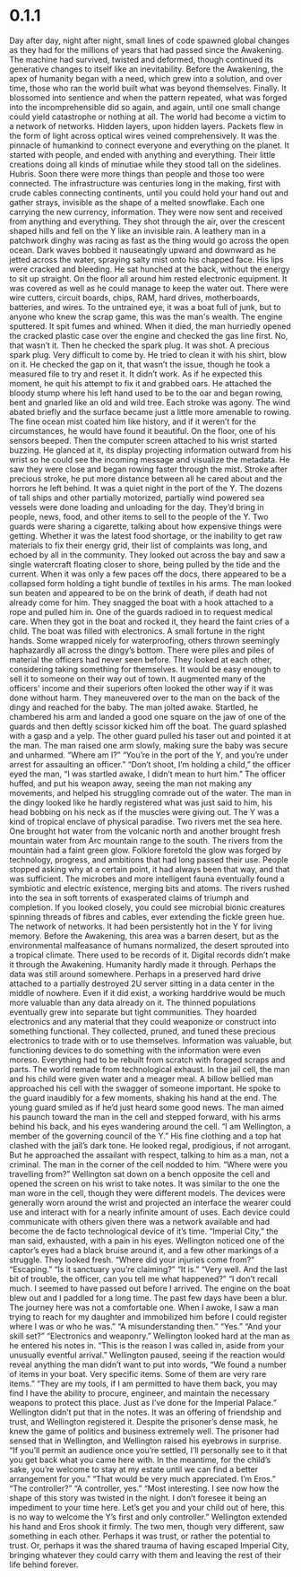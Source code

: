 # 0.1.1

Day after day, night after night, small lines of code spawned global changes as they had for the millions of years that had passed since the Awakening. The machine had survived, twisted and deformed, though continued its generative changes to itself like an inevitability.  Before the Awakening, the apex of humanity began with a need, which grew into a solution, and over time, those who ran the world built what was beyond themselves. Finally. It blossomed into sentience and when the pattern repeated, what was forged into the incomprehensible did so again, and again, until one small change could yield catastrophe or nothing at all. The world had become a victim to a network of networks. Hidden layers, upon hidden layers. 
Packets flew in the form of light across optical wires veined comprehensively. It was the pinnacle of humankind to connect everyone and everything on the planet. It started with people, and ended with anything and everything. Their little creations doing all kinds of minutiae while they stood tall on the sidelines. Hubris. Soon there were more things than people and those too were connected. The infrastructure was centuries long in the making, first with crude cables connecting continents, until you could hold your hand out and gather strays, invisible as the shape of a melted snowflake. Each one carrying the new currency, information. They were now sent and received from anything and everything. They shot through the air, over the crescent shaped hills and fell on the Y like an invisible rain. 
A leathery man in a patchwork dinghy was racing as fast as the thing would go across the open ocean. Dark waves bobbed it nauseatingly upward and downward as he jetted across the water, spraying salty mist onto his chapped face. His lips were cracked and bleeding. He sat hunched at the back, without the energy to sit up straight. On the floor all around him rested electronic equipment. It was covered as well as he could manage to keep the water out. There were wire cutters, circuit boards, chips, RAM, hard drives, motherboards, batteries, and wires. To the untrained eye, it was a boat full of junk, but to anyone who knew the scrap game, this was the man's wealth. The engine sputtered. It spit fumes and whined. When it died, the man hurriedly opened the cracked plastic case over the engine and checked the gas line first. No, that wasn’t it. Then he checked the spark plug. It was shot. A precious spark plug. Very difficult to come by. He tried to clean it with his shirt, blow on it. He checked the gap on it, that wasn’t the issue, though he took a measured file to try and reset it. It didn’t work. As if he expected this moment, he quit his attempt to fix it and grabbed oars. He attached the bloody stump where his left hand used to be to the oar and began rowing, bent and gnarled like an old and wild tree. Each stroke was agony. The wind abated briefly and the surface became just a little more amenable to rowing. The fine ocean mist coated him like history, and if it weren’t for the circumstances, he would have found it beautiful. On the floor, one of his sensors beeped. Then the computer screen attached to his wrist started buzzing. He glanced at it, its display projecting information outward from his wrist so he could see the incoming message and visualize the metadata. He saw they were close and began rowing faster through the mist. Stroke after precious stroke, he put more distance between all he cared about and the horrors he left behind.
It was a quiet night in the port of the Y. The dozens of tall ships and other partially motorized, partially wind powered sea vessels were done loading and unloading for the day. They’d bring in people, news, food, and other items to sell to the people of the Y. Two guards were sharing a cigarette, talking about how expensive things were getting. Whether it was the latest food shortage, or the inability to get raw materials to fix their energy grid, their list of complaints was long, and echoed by all in the community. They looked out across the bay and saw a single watercraft floating closer to shore, being pulled by the tide and the current. When it was only a few paces off the docs, there appeared to be a collapsed form holding a tight bundle of textiles in his arms. The man looked sun beaten and appeared to be on the brink of death, if death had not already come for him. They snagged the boat with a hook attached to a rope and pulled him in. One of the guards radioed in to request medical care. When they got in the boat and rocked it, they heard the faint cries of a child. The boat was filled with electronics. A small fortune in the right hands. Some wrapped nicely for waterproofing, others thrown seemingly haphazardly all across the dingy’s bottom. There were piles and piles of material the officers had never seen before. They looked at each other, considering taking something for themselves. It would be easy enough to sell it to someone on their way out of town. It augmented many of the officers' income and their superiors often looked the other way if it was done without harm. They maneuvered over to the man on the back of the dingy and reached for the baby. The man jolted awake. Startled, he chambered his arm and landed a good one square on the jaw of one of the guards and then deftly scissor kicked him off the boat. The guard splashed with a gasp and a yelp. The other guard pulled his taser out and pointed it at the man. The man raised one arm slowly, making sure the baby was secure and unharmed. 
“Where am I?”
“You’re in the port of the Y, and you’re under arrest for assaulting an officer.” 
“Don’t shoot, I’m holding a child,” the officer eyed the man, “I was startled awake, I didn’t mean to hurt him.”
The officer huffed, and put his weapon away, seeing the man not making any movements, and helped his struggling comrade out of the water. The man in the dingy looked like he hardly registered what was just said to him, his head bobbing on his neck as if the muscles were giving out.
The Y was a kind of tropical enclave of physical paradise. Two rivers met the sea here. One brought hot water from the volcanic north and another brought fresh mountain water from Arc mountain range to the south. The rivers from the mountain had a faint green glow. Folklore foretold the glow was forged by technology, progress, and ambitions that had long passed their use. People stopped asking why at a certain point, it had always been that way, and that was sufficient. The microbes and more intelligent fauna eventually found a symbiotic and electric existence, merging bits and atoms. The rivers rushed into the sea in soft torrents of exasperated claims of triumph and completion. If you looked closely, you could see microbial bionic creatures spinning threads of fibres and cables, ever extending the fickle green hue. The network of networks.
It had been persistently hot in the Y for living memory. Before the Awakening, this area was a barren desert, but as the environmental malfeasance of humans normalized, the desert sprouted into a tropical climate. There used to be records of it. Digital records didn’t make it through the Awakening. Humanity hardly made it through. Perhaps the data was still around somewhere. Perhaps in a preserved hard drive attached to a partially destroyed  2U server sitting in a data center in the middle of nowhere. Even if it did exist, a working harddrive would be much more valuable than any data already on it. The thinned populations eventually grew into separate but tight communities. They hoarded electronics and any material that they could weaponize or construct into something functional. They collected, pruned, and tuned these precious electronics to trade with or to use themselves. Information was valuable, but functioning devices to do something with the information were even moreso.  Everything had to be rebuilt from scratch with foraged scraps and parts. The world remade from technological exhaust.
In the jail cell, the man and his child were given water and a meager meal. A billow bellied man approached his cell with the swagger of someone important. He spoke to the guard inaudibly for a few moments, shaking his hand at the end. The young guard smiled as if he’d just heard some good news. The man aimed his paunch toward the man in the cell and stepped forward, with his arms behind his back, and his eyes wandering around the cell. 
“I am Wellington, a member of the governing council of the Y.” His  fine clothing and a top hat clashed with the jail’s dark tone. He looked regal, prodigious, if not arrogant. But he approached the assailant with respect, talking to him as a man, not a criminal. The man in the corner of the cell nodded to him.
“Where were you travelling from?” Wellington sat down on a bench opposite the cell and opened the screen on his wrist to take notes. It was similar to the one the man wore in the cell, though they were different models. The devices were generally worn around the wrist and projected an interface the wearer could use and interact with for a nearly infinite amount of uses. Each device could communicate with others given there was a network available and had become the de facto technological device of it’s time.
“Imperial City,” the man said, exhausted, with a pain in his eyes. Wellington noticed one of the captor’s eyes had a black bruise around it, and a few other markings of a struggle. They looked fresh. 
“Where did your injuries come from?”
“Escaping.”
“Is it sanctuary you’re claiming?”
“It is.”
“Very well. And the last bit of trouble, the officer, can you tell me what happened?”
“I don’t recall much. I seemed to have passed out before I arrived. The engine on the boat blew out and I paddled for a long time. The past few days have been a blur. The journey here was not a comfortable one. When I awoke, I saw a man trying to reach for my daughter and immobilized him before I could register where I was or who he was.”
“A misunderstanding then.”
“Yes.”
“And your skill set?”
“Electronics and weaponry.”
Wellington looked hard at the man as he entered his notes in. 
“This is the reason I was called in, aside from your unusually eventful arrival.” Wellington paused, seeing if the reaction would reveal anything  the man didn’t want to put into words, “We found a number of items in your boat. Very specific items. Some of them are very rare items.”
“They are my tools, if I am permitted to have them back, you may find I have the ability to procure, engineer, and maintain the necessary weapons to protect this place. Just as I’ve done for the Imperial Palace.”
Wellington didn’t put that in the notes. It was an offering of friendship and trust, and Wellington registered it. Despite the prisoner’s dense mask, he knew the game of politics and business extremely well. The prisoner had sensed that in Wellington, and Wellington raised his eyebrows in surprise. 
“If you’ll permit an audience once you’re settled, I’ll personally see to it that you get back what you came here with. In the meantime, for the child’s sake, you’re welcome to stay at my estate until we can find a better arrangement for you.”
“That would be very much appreciated. I’m Eros.”
“The controller?”
“A controller, yes.”
“Most interesting. I see now how the shape of this story was twisted in the night. I don’t foresee it being an impediment to your time here. Let’s get you and your child out of here, this is no way to welcome the Y’s first and only controller.”
Wellington extended his hand and Eros shook it firmly. The two men, though very different, saw something in each other. Perhaps it was trust, or rather the potential to trust. Or, perhaps it was the shared trauma of having escaped Imperial City, bringing whatever they could carry with them and leaving the rest of their life behind forever.

